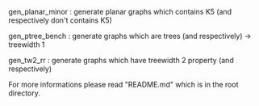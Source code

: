 gen_planar_minor : generate planar graphs which contains K5 (and respectively don't contains K5)

gen_ptree_bench : generate graphs which are trees (and respectively) -> treewidth 1

gen_tw2_rr : generate graphs which have treewidth 2 property (and respectively)

For more informations please read "README.md" which is in the root directory.
